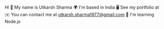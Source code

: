 Hi 👋 My name is Utkarsh Sharma
🌍  I'm based in India
🖥️  See my portfolio at  
✉️  You can contact me at utkarsh.sharma1977@gmail.com
🧠  I'm learning Node.js

<!---
Utkarsh088/Utkarsh088 is a ✨ special ✨ repository because its `README.md` (this file) appears on your GitHub profile.
You can click the Preview link to take a look at your changes.
--->

